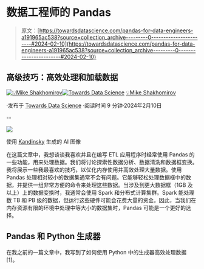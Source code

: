 # 数据工程师的 Pandas

> 原文：[https://towardsdatascience.com/pandas-for-data-engineers-a191965ac538?source=collection_archive---------0-----------------------#2024-02-10](https://towardsdatascience.com/pandas-for-data-engineers-a191965ac538?source=collection_archive---------0-----------------------#2024-02-10)

## 高级技巧：高效处理和加载数据

[](https://mshakhomirov.medium.com/?source=post_page---byline--a191965ac538--------------------------------)[![💡Mike Shakhomirov](../Images/bc6895c7face3244d488feb97ba0f68e.png)](https://mshakhomirov.medium.com/?source=post_page---byline--a191965ac538--------------------------------)[](https://towardsdatascience.com/?source=post_page---byline--a191965ac538--------------------------------)[![Towards Data Science](../Images/a6ff2676ffcc0c7aad8aaf1d79379785.png)](https://towardsdatascience.com/?source=post_page---byline--a191965ac538--------------------------------) [💡Mike Shakhomirov](https://mshakhomirov.medium.com/?source=post_page---byline--a191965ac538--------------------------------)

·发布于 [Towards Data Science](https://towardsdatascience.com/?source=post_page---byline--a191965ac538--------------------------------) ·阅读时间 9 分钟·2024年2月10日

--

![](../Images/fb218af19db1bade44b449337950a32c.png)

使用 [Kandinsky](https://github.com/ai-forever/Kandinsky-2) 生成的 AI 图像

在这篇文章中，我想谈谈我喜欢并且在编写 ETL 应用程序时经常使用 Pandas 的一些功能，用来处理数据。我们将讨论探索性数据分析、数据清洗和数据框变换。我将展示一些我最喜欢的技巧，以优化内存使用并高效处理大量数据。使用 Pandas 处理相对较小的数据集通常不会有问题。它能够轻松处理数据框中的数据，并提供一组非常方便的命令来处理这些数据。当涉及到更大数据框（1GB 及以上）上的数据变换时，我通常会使用 Spark 和分布式计算集群。Spark 能处理数 TB 和 PB 级的数据，但运行这些硬件可能会花费大量的资金。因此，当我们在内存资源有限的环境中处理中等大小的数据集时，Pandas 可能是一个更好的选择。

## Pandas 和 Python 生成器

在我之前的一篇文章中，我写到了如何使用 Python 中的生成器高效处理数据 [1]。
